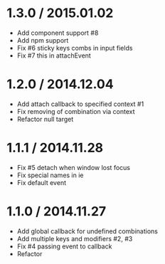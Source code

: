 # 1.3.0 / 2015.01.02

  * Add component support #8
  * Add npm support
  * Fix #6 sticky keys combs in input fields
  * Fix #7 this in attachEvent

# 1.2.0 / 2014.12.04

  * Add attach callback to specified context #1
  * Fix removing of combination via context
  * Refactor null target

# 1.1.1 / 2014.11.28

  * Fix #5 detach when window lost focus
  * Fix special names in ie
  * Fix default event

# 1.1.0 / 2014.11.27

  * Add global callback for undefined combinations
  * Add multiple keys and modifiers #2, #3
  * Fix #4 passing event to callback
  * Refactor
